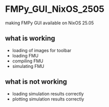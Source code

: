 # FMPy_GUI_NixOS_2505
making FMPy GUI available on NixOS 25.05

## what is working
- loading of images for toolbar
- loading FMU
- compiling FMU
- simulating FMU

## what is not working
- loading simulation results correctly
- plotting simulation results correctly